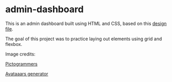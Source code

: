 # admin-dashboard

This is an admin dashboard built using HTML and CSS, based on this [design file](https://cdn.statically.io/gh/TheOdinProject/curriculum/43cc6ab69fdfbef40d431a65677d2144668930ac/intermediate_html_css/grid/project_admin_dashboard/imgs/dashboard-project.png).

The goal of this project was to practice laying out elements using grid and flexbox.

Image credits: 

[Pictogrammers](https://pictogrammers.com/library/mdi/)

[Avataaars generator](https://getavataaars.com/?accessoriesType=Prescription02&avatarStyle=Circle&clotheColor=Black&clotheType=ShirtCrewNeck&eyeType=Default&eyebrowType=SadConcerned&facialHairColor=Auburn&facialHairType=MoustacheFancy&hatColor=Red&mouthType=Smile&skinColor=Yellow&topType=LongHairStraightStrand)